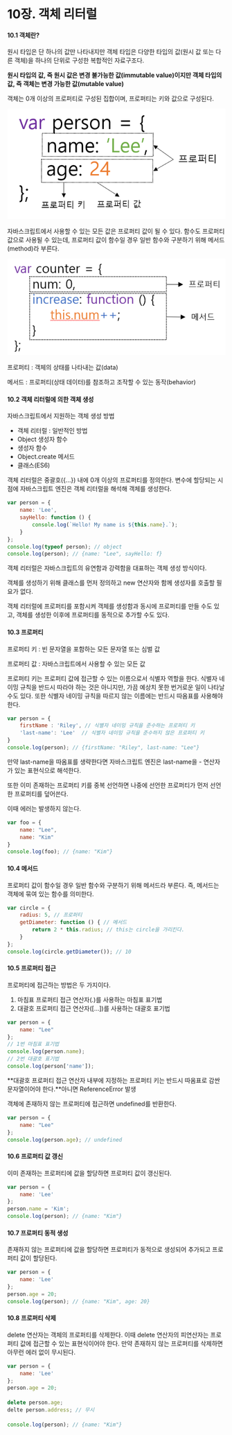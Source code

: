 # 10장. 객체 리터럴

#### 10.1 객체란?

원시 타입은 단 하나의 값만 나타내지만 객체 타입은 다양한 타입의 값(원시 값 또는 다른 객체)을 하나의 단위로 구성한 복합적인 자료구조다.

**원시 타입의 값, 즉 원시 값은 변경 불가능한 값(immutable value)이지만 객체 타입의 값, 즉 객체는 변경 가능한 값(mutable value)**



객체는 0개 이상의 프로퍼티로 구성된 집합이며, 프로퍼티는 키와 값으로 구성된다.

![프로퍼티](./image/property.png)

자바스크립트에서 사용할 수 있는 모든 값은 프로퍼티 값이 될 수 있다. 함수도 프로퍼티 값으로 사용될 수 있는데, 프로퍼티 값이 함수일 경우 일반 함수와 구분하기 위해 메서드(method)라 부른다.

![method](./image/method.png)

프로퍼티 : 객체의 상태를 나타내는 값(data)

메서드 : 프로퍼티(상태 데이터)를 참조하고 조작할 수 있는 동작(behavior)



#### 10.2 객체 리터럴에 의한 객체 생성

자바스크립트에서 지원하는 객체 생성 방법

- 객체 리터럴 : 일반적인 방법
- Object  생성자 함수
- 생성자 함수
- Object.create 메서드
- 클래스(ES6)

객체 리터럴은 중괄호({...}) 내에 0개 이상의 프로퍼티를 정의한다. 변수에 할당되는 시점에 자바스크립트 엔진은 객체 리터럴을 해석해 객체를 생성한다.

```javascript
var person = {
	name: 'Lee',
    sayHello: function () {
        console.log(`Hello! My name is ${this.name}.`);
    }
};
console.log(typeof person); // object
console.log(person); // {name: "Lee", sayHello: f}
```

객체 리터럴은 자바스크립트의 유연함과 강력함을 대표하는 객체 생성 방식이다. 

객체를 생성하기 위해 클래스를 먼저 정의하고 new 연산자와 함께 생성자를 호출할 필요가 없다. 

객체 리터럴에 프로퍼티를 포함시켜 객체를 생성함과 동시에 프로퍼티를 만들 수도 있고, 객체를 생성한 이후에 프로퍼티를 동적으로 추가할 수도 있다.



#### 10.3 프로퍼티

프로퍼티 키 : 빈 문자열을 포함하는 모든 문자열 또는 심벌 값

프로퍼티 값 : 자바스크립트에서 사용할 수 있는 모든 값



프로퍼티 키는 프로퍼티 값에 접근할 수 있는 이름으로서 식별자 역할을 한다. 식별자 네이밍 규칙을 반드시 따라야 하는 것은 아니지만, 가끔 예상치 못한 번거로운 일이 나타날 수도 있다. 또한 식별자 네이밍 규칙을 따르지 않는 이름에는 반드시 따옴표를 사용해야 한다.

```javascript
var person = {
    firstName : 'Riley', // 식별자 네이밍 규칙을 준수하는 프로퍼티 키
    'last-name': 'Lee'  // 식별자 네이밍 규칙을 준수하지 않은 프로퍼티 키
}
console.log(person); // {firstName: "Riley", last-name: "Lee"}
```

만약 last-name을 따옴표를 생략한다면 자바스크립트 엔진은 last-name을 - 연산자가 있는 표현식으로 해석한다.

또한 이미 존재하는 프로퍼티 키를 중복 선언하면 나중에 선언한 프로퍼티가 먼저 선언한 프로퍼티를 덮어쓴다.

이때 에러는 발생하지 않는다.

```javascript
var foo = {
    name: "Lee",
    name: "Kim"
}
console.log(foo); // {name: "Kim"}
```



#### 10.4 메서드

프로퍼티 값이 함수일 경우 일반 함수와 구분하기 위해 메서드라 부른다. 즉, 메서드는 객체에 묶여 있는 함수를 의미한다.

```javascript
var circle = {
    radius: 5, // 프로퍼티
    getDiameter: function () { // 메서드
        return 2 * this.radius; // this는 circle을 가리킨다.
    }
};
console.log(circle.getDiameter()); // 10
```



#### 10.5 프로퍼티 접근

프로퍼티에 접근하는 방법은 두 가지이다.

1. 마침표 프로퍼티 접근 연산자(.)를 사용하는 마침표 표기법
2. 대괄호 프로퍼티 접근 연산자([...])를 사용하는 대괄호 표기법

```javascript
var person = {
    name: "Lee"
};
// 1번 마침표 표기법
console.log(person.name);
// 2번 대괄호 표기법
console.log(person['name']);
```

**대괄호 프로퍼티 접근 연산자 내부에 지정하는 프로퍼티 키는 반드시 따옴표로 감싼 문자열이어야 한다.**아니면 ReferenceError 발생

객체에 존재하지 않는 프로퍼티에 접근하면 undefined를 반환한다.

```javascript
var person = {
    name: "Lee"
};
console.log(person.age); // undefined
```



#### 10.6 프로퍼티 값 갱신

이미 존재하는 프로퍼티에 값을 할당하면 프로퍼티 값이 갱신된다.

```javascript
var person = {
    name: 'Lee'
};
person.name = 'Kim';
console.log(person); // {name: "Kim"}
```



#### 10.7 프로퍼티 동적 생성

존재하지 않는 프로퍼티에 값을 할당하면 프로퍼티가 동적으로 생성되어 추가되고 프로퍼티 값이 할당된다.

```javascript
var person = {
    name: 'Lee'
};
person.age = 20;
console.log(person); // {name: "Kim", age: 20}
```



#### 10.8 프로퍼티 삭제

delete 연산자는 객체의 프로퍼티를 삭제한다. 이때 delete 연산자의 피연산자는 프로퍼티 값에 접근할 수 있는 표현식이어야 한다. 만약 존재하지 않는 프로퍼티를 삭제하면 아무런 에러 없이 무시된다.

```javascript
var person = {
    name: 'Lee'
};
person.age = 20;

delete person.age;
delte person.address; // 무시

console.log(person); // {name: "Kim"}
```



